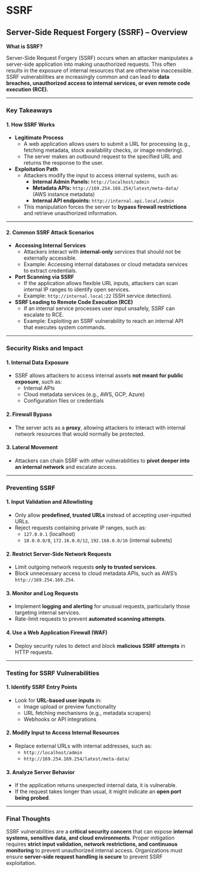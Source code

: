 # SSRF

## **Server-Side Request Forgery (SSRF) – Overview**

**What is SSRF?**

Server-Side Request Forgery (SSRF) occurs when an attacker manipulates a server-side application into making unauthorized requests. This often results in the exposure of internal resources that are otherwise inaccessible. SSRF vulnerabilities are increasingly common and can lead to **data breaches, unauthorized access to internal services, or even remote code execution (RCE).**

***

### **Key Takeaways**

#### **1. How SSRF Works**

* **Legitimate Process**
  * A web application allows users to submit a URL for processing (e.g., fetching metadata, stock availability checks, or image rendering).
  * The server makes an outbound request to the specified URL and returns the response to the user.
* **Exploitation Path**
  * Attackers modify the input to access internal systems, such as:
    * **Internal Admin Panels:** `http://localhost/admin`
    * **Metadata APIs:** `http://169.254.169.254/latest/meta-data/` (AWS instance metadata)
    * **Internal API endpoints:** `http://internal.api.local/admin`
  * This manipulation forces the server to **bypass firewall restrictions** and retrieve unauthorized information.

***

#### **2. Common SSRF Attack Scenarios**

* **Accessing Internal Services**
  * Attackers interact with **internal-only** services that should not be externally accessible.
  * Example: Accessing internal databases or cloud metadata services to extract credentials.
* **Port Scanning via SSRF**
  * If the application allows flexible URL inputs, attackers can scan internal IP ranges to identify open services.
  * Example: `http://internal.local:22` (SSH service detection).
* **SSRF Leading to Remote Code Execution (RCE)**
  * If an internal service processes user input unsafely, SSRF can escalate to RCE.
  * Example: Exploiting an SSRF vulnerability to reach an internal API that executes system commands.

***

### **Security Risks and Impact**

#### **1. Internal Data Exposure**

* SSRF allows attackers to access internal assets **not meant for public exposure**, such as:
  * Internal APIs
  * Cloud metadata services (e.g., AWS, GCP, Azure)
  * Configuration files or credentials

#### **2. Firewall Bypass**

* The server acts as a **proxy**, allowing attackers to interact with internal network resources that would normally be protected.

#### **3. Lateral Movement**

* Attackers can chain SSRF with other vulnerabilities to **pivot deeper into an internal network** and escalate access.

***

### **Preventing SSRF**

#### **1. Input Validation and Allowlisting**

* Only allow **predefined, trusted URLs** instead of accepting user-inputted URLs.
* Reject requests containing private IP ranges, such as:
  * `127.0.0.1` (localhost)
  * `10.0.0.0/8`, `172.16.0.0/12`, `192.168.0.0/16` (internal subnets)

#### **2. Restrict Server-Side Network Requests**

* Limit outgoing network requests **only to trusted services**.
* Block unnecessary access to cloud metadata APIs, such as AWS’s `http://169.254.169.254`.

#### **3. Monitor and Log Requests**

* Implement **logging and alerting** for unusual requests, particularly those targeting internal services.
* Rate-limit requests to prevent **automated scanning attempts**.

#### **4. Use a Web Application Firewall (WAF)**

* Deploy security rules to detect and block **malicious SSRF attempts** in HTTP requests.

***

### **Testing for SSRF Vulnerabilities**

#### **1. Identify SSRF Entry Points**

* Look for **URL-based user inputs** in:
  * Image upload or preview functionality
  * URL fetching mechanisms (e.g., metadata scrapers)
  * Webhooks or API integrations

#### **2. Modify Input to Access Internal Resources**

* Replace external URLs with internal addresses, such as:
  * `http://localhost/admin`
  * `http://169.254.169.254/latest/meta-data/`

#### **3. Analyze Server Behavior**

* If the application returns unexpected internal data, it is vulnerable.
* If the request takes longer than usual, it might indicate an **open port being probed**.

***

### **Final Thoughts**

SSRF vulnerabilities are a **critical security concern** that can expose **internal systems, sensitive data, and cloud environments**. Proper mitigation requires **strict input validation, network restrictions, and continuous monitoring** to prevent unauthorized internal access. Organizations must ensure **server-side request handling is secure** to prevent SSRF exploitation.
